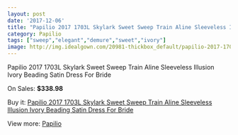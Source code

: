 ```yaml
---
layout: post
date: '2017-12-06'
title: "Papilio 2017 1703L Skylark Sweet Sweep Train Aline Sleeveless Illusion Ivory Beading Satin Dress For Bride"
category: Papilio
tags: ["sweep","elegant","demure","sweet","ivory"]
image: http://img.idealgown.com/20981-thickbox_default/papilio-2017-1703l-skylark-sweet-sweep-train-aline-sleeveless-illusion-ivory-beading-satin-dress-for-bride.jpg
---
```

Papilio 2017 1703L Skylark Sweet Sweep Train Aline Sleeveless Illusion Ivory Beading Satin Dress For Bride

On Sales: **$338.98**
<a href="https://www.idealgown.com/en/papilio/7882-papilio-2017-1703l-skylark-sweet-sweep-train-aline-sleeveless-illusion-ivory-beading-satin-dress-for-bride.html"><amp-img layout="responsive" width="600" height="600" src="//img.idealgown.com/20981-thickbox_default/papilio-2017-1703l-skylark-sweet-sweep-train-aline-sleeveless-illusion-ivory-beading-satin-dress-for-bride.jpg" alt="Papilio 2017 1703L Skylark Sweet Sweep Train Aline Sleeveless Illusion Ivory Beading Satin Dress For Bride 0" /></a>
<a href="https://www.idealgown.com/en/papilio/7882-papilio-2017-1703l-skylark-sweet-sweep-train-aline-sleeveless-illusion-ivory-beading-satin-dress-for-bride.html"><amp-img layout="responsive" width="600" height="600" src="//img.idealgown.com/20984-thickbox_default/papilio-2017-1703l-skylark-sweet-sweep-train-aline-sleeveless-illusion-ivory-beading-satin-dress-for-bride.jpg" alt="Papilio 2017 1703L Skylark Sweet Sweep Train Aline Sleeveless Illusion Ivory Beading Satin Dress For Bride 1" /></a>
<a href="https://www.idealgown.com/en/papilio/7882-papilio-2017-1703l-skylark-sweet-sweep-train-aline-sleeveless-illusion-ivory-beading-satin-dress-for-bride.html"><amp-img layout="responsive" width="600" height="600" src="//img.idealgown.com/20983-thickbox_default/papilio-2017-1703l-skylark-sweet-sweep-train-aline-sleeveless-illusion-ivory-beading-satin-dress-for-bride.jpg" alt="Papilio 2017 1703L Skylark Sweet Sweep Train Aline Sleeveless Illusion Ivory Beading Satin Dress For Bride 2" /></a>
<a href="https://www.idealgown.com/en/papilio/7882-papilio-2017-1703l-skylark-sweet-sweep-train-aline-sleeveless-illusion-ivory-beading-satin-dress-for-bride.html"><amp-img layout="responsive" width="600" height="600" src="//img.idealgown.com/20982-thickbox_default/papilio-2017-1703l-skylark-sweet-sweep-train-aline-sleeveless-illusion-ivory-beading-satin-dress-for-bride.jpg" alt="Papilio 2017 1703L Skylark Sweet Sweep Train Aline Sleeveless Illusion Ivory Beading Satin Dress For Bride 3" /></a>

Buy it: [Papilio 2017 1703L Skylark Sweet Sweep Train Aline Sleeveless Illusion Ivory Beading Satin Dress For Bride](https://www.idealgown.com/en/papilio/7882-papilio-2017-1703l-skylark-sweet-sweep-train-aline-sleeveless-illusion-ivory-beading-satin-dress-for-bride.html "Papilio 2017 1703L Skylark Sweet Sweep Train Aline Sleeveless Illusion Ivory Beading Satin Dress For Bride")

View more: [Papilio](https://www.idealgown.com/en/152-papilio "Papilio")